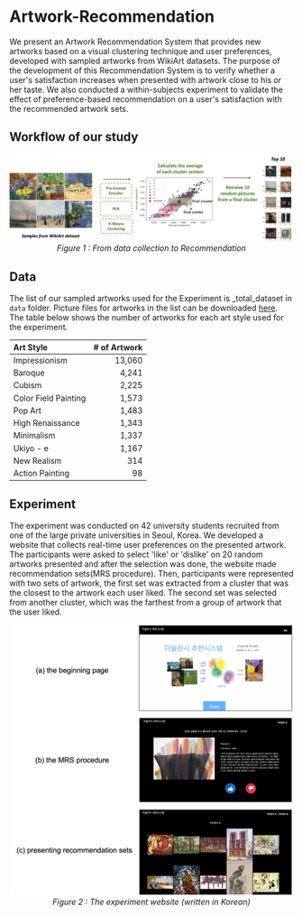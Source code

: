 # Artwork-Recommendation
We present an Artwork Recommendation System that provides new artworks based on a visual clustering technique and user preferences, developed with sampled artworks from WikiArt datasets. The purpose of the development of this Recommendation System is to verify whether a user's satisfaction increases when presented with artwork close to his or her taste. We also conducted a within-subjects experiment to validate the effect of preference-based recommendation on a user's satisfaction with the recommended artwork sets.


## Workflow of our study
<p align="center">
<img src="assets/workflow.png" width="700"><br>
<em> Figure 1 : From data collection to Recommendation </em>
</p>


## Data
The list of our sampled artworks used for the Experiment is _total_dataset in ```data``` folder. Picture files for artworks in the list can be downloaded [here](https://github.com/cs-chan/ArtGAN/tree/master/WikiArt%20Dataset).
The table below shows the number of artworks for each art style used for the experiment.

|  Art Style                 |   # of Artwork |
|:---------------------------|---------------:|
| Impressionism              |         13,060 |
| Baroque                    |          4,241 |
| Cubism                     |          2,225 |
| Color Field Painting       |          1,573 |
| Pop Art                    |          1,483 |
| High Renaissance           |          1,343 |
| Minimalism                 |          1,337 |
| Ukiyo - e                  |          1,167 |
| New Realism                |            314 |
| Action Painting            |             98 |


## Experiment
The experiment was conducted on 42 university students recruited from one of the large private universities in Seoul, Korea.
We developed a website that collects real-time user preferences on the presented artwork.
The participants were asked to select 'like' or 'dislike' on 20 random artworks presented and after the selection was done, the website made recommendation sets(MRS procedure). Then, participants were represented with two sets of artwork, the first set was extracted from a cluster that was the closest to the artwork each user liked. The second set was selected from another cluster, which was the farthest from a group of artwork that the user liked.

<p align="center">
<img src="assets/artwork recommendation website.png" width="500"><br>
<em> Figure 2 : The experiment website (written in Korean) </em>
</p>


